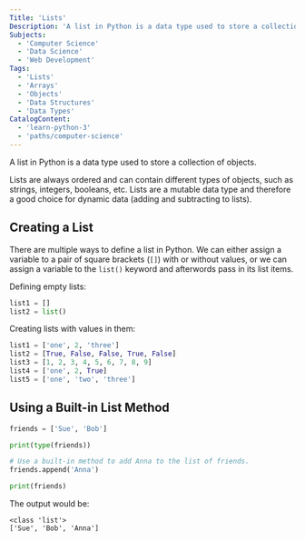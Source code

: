 ```yaml
---
Title: 'Lists'
Description: 'A list in Python is a data type used to store a collection of objects. Lists are always ordered and can contain different types of objects, such as strings, integers, booleans, etc. Lists are a mutable data type and therefore a good choice for dynamic data (adding and subtracting to lists). There are multiple ways to define a list in Python. We can either assign a variable to a pair of square brackets ([]) with or without values, or we can assign a variable to the list() keyword and afterwords pass in its list items. Defining empty lists: py list1 = [] list2 = list()'
Subjects:
  - 'Computer Science'
  - 'Data Science'
  - 'Web Development'
Tags:
  - 'Lists'
  - 'Arrays'
  - 'Objects'
  - 'Data Structures'
  - 'Data Types'
CatalogContent:
  - 'learn-python-3'
  - 'paths/computer-science'
---
```


A list in Python is a data type used to store a collection of objects.

Lists are always ordered and can contain different types of objects, such as strings, integers, booleans, etc. Lists are a mutable data type and therefore a good choice for dynamic data (adding and subtracting to lists).

## Creating a List

There are multiple ways to define a list in Python. We can either assign a variable to a pair of square brackets (`[]`) with or without values, or we can assign a variable to the `list()` keyword and afterwords pass in its list items.

Defining empty lists:

```py
list1 = []
list2 = list()
```

Creating lists with values in them:

```py
list1 = ['one', 2, 'three']
list2 = [True, False, False, True, False]
list3 = [1, 2, 3, 4, 5, 6, 7, 8, 9]
list4 = ['one', 2, True]
list5 = ['one', 'two', 'three']
```

## Using a Built-in List Method

```py
friends = ['Sue', 'Bob']

print(type(friends))

# Use a built-in method to add Anna to the list of friends.
friends.append('Anna')

print(friends)
```

The output would be:

```shell
<class 'list'>
['Sue', 'Bob', 'Anna']
```
